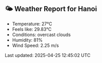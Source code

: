 <!-- WEATHER-START -->
## 🌤 Weather Report for Hanoi

- Temperature: 27°C
- Feels like: 29.83°C
- Conditions: overcast clouds
- Humidity: 81%
- Wind Speed: 2.25 m/s

Last updated: 2025-04-25 12:45:02 UTC
<!-- WEATHER-END -->
